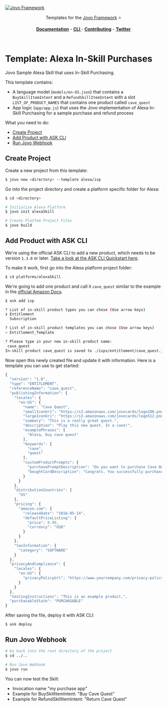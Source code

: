 [![Jovo Framework](https://www.jovo.tech/img/github-logo.png)](https://www.jovo.tech)

<p align="center">Templates for the <a href="https://github.com/jovotech/jovo-framework-nodejs">Jovo Framework</a> ⭐️</p>

<p align="center">
<a href="https://www.jovo.tech/framework/docs/"><strong>Documentation</strong></a> -
<a href="https://github.com/jovotech/jovo-cli"><strong>CLI </strong></a> - <a href="https://github.com/jovotech/jovo-framework-nodejs/blob/master/CONTRIBUTING.md"><strong>Contributing</strong></a> - <a href="https://twitter.com/jovotech"><strong>Twitter</strong></a></p>
<br/>

# Template: Alexa In-Skill Purchases

Jovo Sample Alexa Skill that uses In-Skill Purchasing.

This template contains:

* A language model (`models/en-US.json`) that contains a `BuySkillItemIntent` and a `RefundSkillItemIntent` with a slot `LIST_OF_PRODUCT_NAMES` that contains one product called `cave_quest`
* App logic (`app/app.js`) that uses the Jovo implementation of Alexa In-Skill Purchasing for a sample purchase and refund process


What you need to do:

* [Create Project](#create-project)
* [Add Product with ASK CLI](#add-product-with-ask-cli)
* [Run Jovo Webhook](#run-jovo-webhook)



## Create Project

Create a new project from this template:

```sh
$ jovo new <directory> --template alexa/isp
```

Go into the project directory and create a platform specific folder for Alexa:

```sh
$ cd <directory>

# Initialize Alexa Platform
$ jovo init alexaSkill

# Create Platfom Project Files
$ jovo build
```

## Add Product with ASK CLI

We're using the official ASK CLI to add a new product, which needs to be version `1.3.0` or later. [Take a look at the ASK CLI Quickstart here](https://developer.amazon.com/docs/smapi/quick-start-alexa-skills-kit-command-line-interface.html#step-2-install-and-initialize-ask-cli).

To make it work, first go into the Alexa platform project folder:

```sh
$ cd platforms/alexaSkill
```

We're going to add one product and call it `cave_quest` similar to the example in the [official Amazon Docs](https://developer.amazon.com/docs/in-skill-purchase/use-the-cli-to-manage-in-skill-products.html).

```sh
$ ask add isp

? List of in-skill product types you can chose (Use arrow keys)
❯ Entitlement 
  Subscription 

? List of in-skill product templates you can chose (Use arrow keys)
> Entitlement_Template

? Please type in your new in-skill product name:
 cave_quest
In-skill product cave_quest is saved to ./isps/entitlement/cave_quest.json
```

Now open this newly created file and update it with information. Here is a template you can use to get started:

```javascript
{
  "version": "1.0",
  "type": "ENTITLEMENT",
  "referenceName": "cave_quest",
  "publishingInformation": {
    "locales": {
      "en-US": {
        "name": "Cave Quest",
        "smallIconUri": "https://s3.amazonaws.com/jovocards/logo108.png",
        "largeIconUri": "https://s3.amazonaws.com/jovocards/logo512.png",
        "summary": "This is a really great quest.",
        "description": "Play this new quest. In a cave!",
        "examplePhrases": [
          "Alexa, buy cave quest"
        ],
        "keywords": [
          "cave",
          "quest"
        ],
        "customProductPrompts": {
          "purchasePromptDescription": "Do you want to purchase Cave Quest?",
          "boughtCardDescription": "Congrats. You successfully purchased Cave Quest!"
        }
      }
    },
    "distributionCountries": [
      "US"
    ],
    "pricing": {
      "amazon.com": {
        "releaseDate": "2018-05-14",
        "defaultPriceListing": {
          "price": 0.99,
          "currency": "USD"
        }
      }
    },
    "taxInformation": {
      "category": "SOFTWARE"
    }
  },
  "privacyAndCompliance": {
    "locales": {
      "en-US": {
        "privacyPolicyUrl": "https://www.yourcompany.com/privacy-policy"
      }
    }
  },
  "testingInstructions": "This is an example product.",
  "purchasableState": "PURCHASABLE"
}
```

After saving the file, deploy it with ASK CLI:

```shells
$ ask deploy
```

## Run Jovo Webhook

```sh
# Go back into the root directory of the project
$ cd ../..

# Run Jovo Webhook
$ jovo run
```

You can now test the Skill:

* Invocation name "my purchase app"
* Example for BuySkillItemIntent: "Buy Cave Quest"
* Example for RefundSkillItemIntent: "Return Cave Quest"
